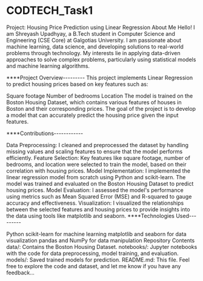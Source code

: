 # CODTECH_Task1

Project: Housing Price Prediction using Linear Regression
About Me
Hello! I am Shreyash Upadhyay, a B.Tech student in Computer Science and Engineering (CSE Core) at Galgotias University. I am passionate about machine learning, data science, and developing solutions to real-world problems through technology. My interests lie in applying data-driven approaches to solve complex problems, particularly using statistical models and machine learning algorithms.

****Project Overview---------
This project implements Linear Regression to predict housing prices based on key features such as:

Square footage
Number of bedrooms
Location
The model is trained on the Boston Housing Dataset, which contains various features of houses in Boston and their corresponding prices. The goal of the project is to develop a model that can accurately predict the housing price given the input features.

****Contributions------------

Data Preprocessing: I cleaned and preprocessed the dataset by handling missing values and scaling features to ensure that the model performs efficiently.
Feature Selection: Key features like square footage, number of bedrooms, and location were selected to train the model, based on their correlation with housing prices.
Model Implementation: I implemented the linear regression model from scratch using Python and scikit-learn. The model was trained and evaluated on the Boston Housing Dataset to predict housing prices.
Model Evaluation: I assessed the model's performance using metrics such as Mean Squared Error (MSE) and R-squared to gauge accuracy and effectiveness.
Visualization: I visualized the relationships between the selected features and housing prices to provide insights into the data using tools like matplotlib and seaborn.
****Technologies Used---------

Python
scikit-learn for machine learning
matplotlib and seaborn for data visualization
pandas and NumPy for data manipulation
Repository Contents
data/: Contains the Boston Housing Dataset.
notebooks/: Jupyter notebooks with the code for data preprocessing, model training, and evaluation.
models/: Saved trained models for prediction.
README.md: This file.
Feel free to explore the code and dataset, and let me know if you have any feedback...
